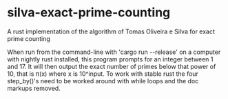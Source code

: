# silva-exact-prime-counting
A rust implementation of the algorithm of Tomas Oliveira e Silva for exact prime counting

When run from the command-line with 'cargo run --release' on a computer with nightly rust installed, this program prompts for an integer between 1 and 17. It will then output the exact number of primes below that power of 10, that is π(x) where x is 10^input. To work with stable rust the four step_by()'s need to be worked around with while loops and the doc markups removed.
